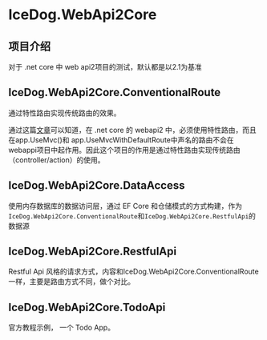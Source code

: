 # IceDog.WebApi2Core

## 项目介绍
对于 .net core 中 web api2项目的测试，默认都是以2.1为基准

## IceDog.WebApi2Core.ConventionalRoute

通过特性路由实现传统路由的效果。

通过这篇[文章](https://docs.microsoft.com/zh-cn/aspnet/core/web-api/?view=aspnetcore-2.1)可以知道，在 .net core 的 webapi2 
中，必须使用特性路由，而且在app.UseMvc()和 app.UseMvcWithDefaultRoute中声名的路由不会在webappi项目中起作用。因此这个项目的作用是通过特性路由实现传统路由（controller/action）的使用。

## IceDog.WebApi2Core.DataAccess

使用内存数据库的数据访问层，通过 EF Core 和仓储模式的方式构建，作为`IceDog.WebApi2Core.ConventionalRoute`和`IceDog.WebApi2Core.RestfulApi`的数据源

## IceDog.WebApi2Core.RestfulApi

Restful Api 风格的请求方式，内容和IceDog.WebApi2Core.ConventionalRoute一样，主要是路由方式不同，做个对比。

## IceDog.WebApi2Core.TodoApi

官方教程示例， 一个 Todo App。